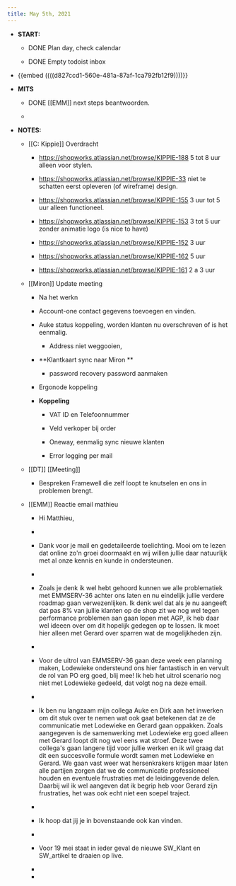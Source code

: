```yaml
---
title: May 5th, 2021
---
```


- **START:**
	 - DONE Plan day, check calendar

	 - DONE Empty todoist inbox

- {{embed  ((((d827ccd1-560e-481a-87af-1ca792fb12f9))))}}

- **MITS**
	 - DONE [[EMM]] next steps beantwoorden.

	 - 

- **NOTES:**
	 - [[C: Kippie]] Overdracht 
		 - https://shopworks.atlassian.net/browse/KIPPIE-188 5 tot 8 uur alleen voor stylen.

		 - https://shopworks.atlassian.net/browse/KIPPIE-33 niet te schatten eerst opleveren (of wireframe) design.

		 - https://shopworks.atlassian.net/browse/KIPPIE-155 3 uur tot 5 uur  alleen functioneel.

		 - https://shopworks.atlassian.net/browse/KIPPIE-153 3 tot 5 uur zonder animatie logo (is nice to have)

		 - https://shopworks.atlassian.net/browse/KIPPIE-152 3 uur 

		 - https://shopworks.atlassian.net/browse/KIPPIE-162 5 uur 

		 - https://shopworks.atlassian.net/browse/KIPPIE-161 2 a 3 uur

	 - [[Miron]] Update meeting 
		 - Na het werkn 

		 - Account-one contact gegevens toevoegen en vinden.

		 - Auke status koppeling, worden klanten nu overschreven of is het eenmalig.
			 - Address niet weggooien,

		 - **Klantkaart sync naar Miron **
			 - password recovery password aanmaken

		 - Ergonode koppeling

		 - **Koppeling**
			 - VAT ID en Telefoonnummer 

			 - Veld verkoper bij order 

			 - Oneway, eenmalig sync nieuwe klanten

			 - Error logging per mail 

	 - [[DT]] [[Meeting]]
		 - Bespreken Framewell die zelf loopt te knutselen en ons in problemen brengt.

	 - [[EMM]] Reactie email mathieu
		 - Hi Matthieu,

		 - 

		 - Dank voor je mail en gedetaileerde toelichting. Mooi om te lezen dat online zo'n groei doormaakt en wij willen jullie daar natuurlijk met al onze kennis en kunde in ondersteunen. 

		 - 

		 - Zoals je denk ik wel hebt gehoord kunnen we alle problematiek met EMMSERV-36 achter ons laten en nu eindelijk jullie verdere roadmap gaan verwezenlijken. Ik denk wel dat als je nu aangeeft dat pas 8% van jullie klanten op de shop zit we nog wel tegen performance problemen aan gaan lopen met AGP, ik heb daar wel ideeen over om dit hopelijk gedegen op te lossen. Ik moet hier alleen met Gerard over sparren wat de mogelijkheden zijn. 

		 - 

		 - Voor de uitrol van EMMSERV-36 gaan deze week een planning maken, Lodewieke ondersteund ons hier fantastisch in en vervult de rol van PO erg goed, blij mee!  Ik heb het uitrol scenario nog niet met Lodewieke gedeeld, dat volgt nog na deze email. 

		 - 

		 - Ik ben nu langzaam mijn collega Auke en Dirk aan het inwerken om dit stuk over te nemen wat ook gaat betekenen dat ze de communicatie met Lodewieke en Gerard gaan oppakken. Zoals aangegeven is de samenwerking met Lodewieke erg goed alleen met Gerard loopt dit nog wel eens wat stroef. Deze twee collega's gaan langere tijd voor jullie werken en ik wil graag dat dit een succesvolle formule wordt samen met Lodewieke en Gerard. We gaan vast weer wat hersenkrakers krijgen maar laten alle partijen zorgen dat we de communicatie professioneel houden en eventuele frustraties met de leidinggevende delen. Daarbij wil ik wel aangeven dat ik begrip heb voor Gerard zijn frustraties, het was ook echt niet een soepel traject.

		 - 

		 - Ik hoop dat jij je in bovenstaande ook kan vinden. 

		 - 

		 - Voor 19 mei staat in ieder geval de nieuwe SW_Klant en SW_artikel te draaien op live. 

		 - 

		 - 
